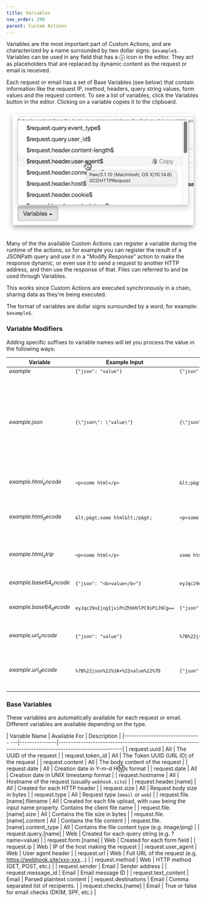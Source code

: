 ```yaml
---
title: Variables
nav_order: 200
parent: Custom Actions
---
```


Variables are the most important part of Custom Actions, and are characterized by a name surrounded by two dollar signs: `$example$`. Variables can be used in any field that has a ⓥ icon in the editor. They act as placeholders that are replaced by dynamic content as the request or email is received.

Each request or email has a set of Base Variables (see below) that contain information like the request IP, method, headers, query string values, form values and the request content. To see a list of variables, click the Variables button in the editor. Clicking on a variable copies it to the clipboard.

![Variables Menu](/images/variables.png)

Many of the the available Custom Actions can register a variable during the runtime of the actions, so for example you can register the result of a JSONPath query and use it in a "Modify Response" action to make the response dynamic, or even use it to send a request to another HTTP address, and then use the response of that. Files can referred to and be used through Variables.

This works since Custom Actions are executed synchronously in a chain, sharing data as they're being executed.

The format of variables are dollar signs surrounded by a word, for example: `$example$`.

### Variable Modifiers

Adding specific suffixes to variable names will let you process the value in the following ways:

| Variable                | Example Input                          | Example Output                         | Description                                                                                                                           |
|-------------------------|----------------------------------------|----------------------------------------|---------------------------------------------------------------------------------------------------------------------------------------|
| $example$               | `{"json": "value"}`                    | `{"json": "value"}`                    | *no modifier*                                                                                                                         |
| $example.json$          | `{\"json\": \"value\"}`                | `{\"json\": \"value\"}`                | Escapes all special JSON characters, allowing to use any string in a JSON object. Escaped characters include \b, \f, \n, \r, \t, ", \ |
| $example.html_encode$   | `<p>some html</p>`                     | `&lt;p&gt;some html&lt;/p&gt;`         | Escapes all special HTML characters                                                                                                   |
| $example.html_decode$   | `&lt;p&gt;some html&lt;/p&gt;`         | `<p>some html</p>`                     | Replaces all escaped HTML escapes with normal characters                                                                              |
| $example.html_strip$    | `<p>some html</p>`                     | `some html`                            | Removes all HTML characters from input string                                                                                         |
| $example.base64_encode$ | `{"json": "<b>value</b>"}`             | `eyJqc29uIjogIjxiPnZhbHVlPC9iPiJ9Cg==` | Encodes the variable to base64                                                                                                        |
| $example.base64_decode$ | `eyJqc29uIjogIjxiPnZhbHVlPC9iPiJ9Cg==` | `{"json": "<b>value</b>"}`             | Decodes a base64 encoded string                                                                                                       |
| $example.url_encode$    | `{"json": "value"}`                    | `%7B%22json%22%3A+%22value%22%7D`      | Escapes all special HTTP URL characters                                                                                               |
| $example.url_decode$    | `%7B%22json%22%3A+%22value%22%7D`      | `{"json": "value"}`                    | Replaces all special HTTP URL escapes with normal characters                                                                          |

### Base Variables

These variables are automatically available for each request or email. Different variables are available depending on the type.

| Variable Name                     | Available For | Description                                                                                            |
|------------------------------- ---|---------------|--------------------------------------------------------------------------------------------------------|
| request.uuid                      | All           | The UUID of the request                                                                                |
| request.token_id                  | All           | The Token UUID (URL ID) of the request                                                                 |
| request.content                   | All           | The body content of the request                                                                        |
| request.date                      | All           | Creation date in Y-m-d H:m:s format                                                                    |
| request.date                      | All           | Creation date in UNIX timestamp format                                                                 |
| request.hostname                  | All           | Hostname of the request (usually `webhook.site`)                                                       |
| request.header.[name]             | All           | Created for each HTTP header                                                                           |
| request.size                      | All           | Request body size in bytes                                                                             |
| request.type                      | All           | Request type (`email` or `web`)                                                                        |
| request.file.[name].filename      | All           | Created for each file upload, with `name` being the input name property. Contains the client file name |
| request.file.[name].size          | All           | Contains the file size in bytes                                                                        |
| request.file.[name].content       | All           | Contains the file content                                                                              |
| request.file.[name].content_type  | All           | Contains the file content type (e.g. image/png)                                                        |
| request.query.[name]              | Web           | Created for each query string (e.g. ?name=value)                                                       |
| request.form.[name]               | Web           | Created for each form field                                                                            |
| request.ip                        | Web           | IP of the host making the request                                                                      |
| request.user_agent                | Web           | User agent header                                                                                      |
| request.url                       | Web           | Full URL of the request (e.g. https://webhook.site/xxx-xxx...)                                         |
| request.method                    | Web           | HTTP method (GET, POST, etc.)                                                                          |
| request.sender                    | Email         | Sender address                                                                                         |
| request.message_id                | Email         | Email message ID                                                                                       |
| request.text_content              | Email         | Parsed plaintext content                                                                               |
| request.destinations              | Email         | Comma separated list of recipients.                                                                    |
| request.checks.[name]             | Email         | True or false for email checks (DKIM, SPF, etc.)                                                       |
